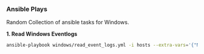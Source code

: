 ### Ansible Plays
Random Collection of ansible tasks for Windows.

**1. Read Windows Eventlogs**
```sh
ansible-playbook windows/read_event_logs.yml -i hosts --extra-vars='{"NumEvents":integer, "ProviderName":"string","ID":"CommmaSeperatedIntegers", "Level":"CommmaSeperatedIntegers", "StartTime":"WindowsDateFormat", "EndTime":"WindowsDateFormat"}'
```